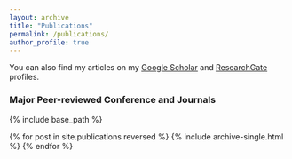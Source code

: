 ```yaml
---
layout: archive
title: "Publications"
permalink: /publications/
author_profile: true
---
```


[//]: # ({ if author.googlescholar })
  You can also find my articles on my <u><a href="https://scholar.google.com/citations?user=8mv5WeEAAAAJ&hl=en">Google Scholar</a></u> and <u><a href="https://www.researchgate.net/profile/Oghenemaro-Anuyah">ResearchGate</a></u> profiles.

[//]: # ({ endif })
<h3>Major Peer-reviewed Conference and Journals</h3>

{% include base_path %}

{% for post in site.publications reversed %}
  {% include archive-single.html %}
{% endfor %}


